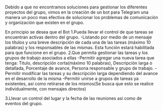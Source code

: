 Debido a que no encontramos soluciones para gestionar los diferentes proyectos del grupo, vimos en la creación de un bot para Telegram una manera un poco mas efectiva de solucionar los problemas de comunicación y organización que existen en el grupo.

En principio se desea que el Bot
   1.Pueda llevar el control de que tareas se encuentran activas dentro del grupo.
   	  -Listando por medio de un mensaje los títulos y una breve descripción de cada una de las tareas (máximo 10 palabras) y los responsables de las mismas. Esta función estará habilitada para que funcione en el grupo.
   2.Que permita gestionar las tareas y los grupos de trabajo asociados a ellas
   	 -Permitir agregar una nueva tarea que tenga: Titulo, descripción corta(máximo 10 palabras), Descripción larga o detallada, Porcentaje de avance, Persona responsable y grupo de trabajo.
	 -Permitir modificar las tareas y su descripción larga dependiendo del avance en el desarrollo de la misma
	 -Permitir unirse a grupos de tareas ya existentes, así como retirarse de los mismos(Se busca que esto se realice individualmente, con mensajes directos)

   3.Llevar un control del lugar y la fecha de las reuniones así como de eventos del grupo.